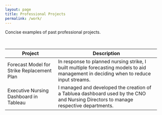 ```yaml
---
layout: page
title: Professional Projects
permalink: /work/
---
```


Concise examples of past professional projects. 

$~$

Project | Description
------------ | -------------
Forecast Model for Strike Replacement Plan | In response to planned nursing strike, I built multiple forecasting models to aid management in deciding when to reduce input streams. 
Executive Nursing Dashboard in Tableau | I managed and developed the creation of a Tabluea dashboard used by the CNO and Nursing Directors to manage respective departments. 
